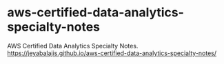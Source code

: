 # aws-certified-data-analytics-specialty-notes

AWS Certified Data Analytics Specialty Notes. https://jeyabalajis.github.io/aws-certified-data-analytics-specialty-notes/

